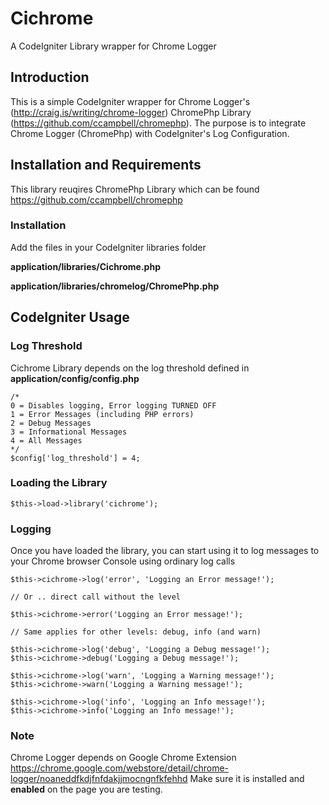Cichrome
========

A CodeIgniter Library wrapper for Chrome Logger

Introduction
------------
This is a simple CodeIgniter wrapper for Chrome Logger's (http://craig.is/writing/chrome-logger) ChromePhp Library (https://github.com/ccampbell/chromephp).
The purpose is to integrate Chrome Logger (ChromePhp) with CodeIgniter's Log Configuration.

Installation and Requirements
-----------------------------
This library reuqires ChromePhp Library which can be found https://github.com/ccampbell/chromephp

### Installation

Add the files in your CodeIgniter libraries folder 

**application/libraries/Cichrome.php**

**application/libraries/chromelog/ChromePhp.php**

CodeIgniter Usage
-----------------
### Log Threshold
Cichrome Library depends on the log threshold defined in **application/config/config.php**

    /*
    0 = Disables logging, Error logging TURNED OFF
    1 = Error Messages (including PHP errors)
    2 = Debug Messages
    3 = Informational Messages
    4 = All Messages
    */
    $config['log_threshold'] = 4;

### Loading the Library
    $this->load->library('cichrome');
    
### Logging
Once you have loaded the library, you can start using it to log messages to your Chrome browser Console using ordinary log calls

    $this->cichrome->log('error', 'Logging an Error message!');
    
    // Or .. direct call without the level
    
    $this->cichrome->error('Logging an Error message!');
    
    // Same applies for other levels: debug, info (and warn)
    
    $this->cichrome->log('debug', 'Logging a Debug message!');
    $this->cichrome->debug('Logging a Debug message!');
    
    $this->cichrome->log('warn', 'Logging a Warning message!');
    $this->cichrome->warn('Logging a Warning message!');
    
    $this->cichrome->log('info', 'Logging an Info message!');
    $this->cichrome->info('Logging an Info message!');
    
### Note
Chrome Logger depends on Google Chrome Extension https://chrome.google.com/webstore/detail/chrome-logger/noaneddfkdjfnfdakjjmocngnfkfehhd 
Make sure it is installed and **enabled** on the page you are testing.
